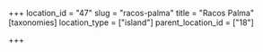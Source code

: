 +++
location_id = "47"
slug = "racos-palma"
title = "Racos Palma"
[taxonomies]
location_type = ["island"]
parent_location_id = ["18"]

+++


